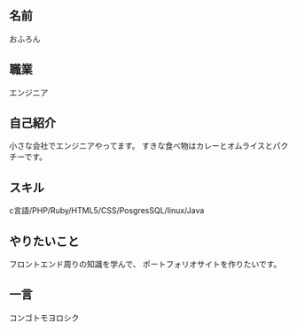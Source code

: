 ## 名前

おふろん


## 職業

エンジニア

## 自己紹介

小さな会社でエンジニアやってます。
すきな食べ物はカレーとオムライスとパクチーです。


## スキル

c言語/PHP/Ruby/HTML5/CSS/PosgresSQL/linux/Java

## やりたいこと

フロントエンド周りの知識を学んで、
ポートフォリオサイトを作りたいです。

## 一言

コンゴトモヨロシク
